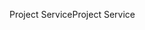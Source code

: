 <span data-ttu-id="fce45-101">Project Service</span><span class="sxs-lookup"><span data-stu-id="fce45-101">Project Service</span></span>
